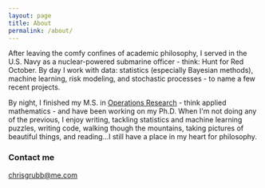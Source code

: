 ```yaml
---
layout: page  
title: About  
permalink: /about/
---
```


After leaving the comfy confines of academic philosophy, I served in the U.S. Navy as a nuclear-powered submarine officer - think: Hunt for Red October. By day I work with data: statistics (especially Bayesian methods), machine learning, risk modeling, and stochastic processes - to name a few recent projects.

By night, I finished my M.S. in [Operations Research](https://en.wikipedia.org/wiki/Operations_research) - think applied mathematics - and have been working on my Ph.D. When I'm not doing any of the previous, I enjoy writing, tackling statistics and machine learning puzzles, writing code, walking though the mountains, taking pictures of beautiful things, and reading...I still have a place in my heart for philosophy.

### Contact me

[chrisgrubb@me.com](mailto:chrisgrubb@me.com)
